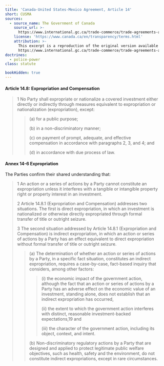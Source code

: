 ```yaml
---
title: 'Canada-United States-Mexico Agreement, Article 14'
short: CUSMA
sources:
  - source_name: The Government of Canada
    source_url: >-
      https://www.international.gc.ca/trade-commerce/trade-agreements-accords-commerciaux/agr-acc/cusma-aceum/text-texte/toc-tdm.aspx?lang=eng.
    license: 'https://www.canada.ca/en/transparency/terms.html'
    attribution: >-
      This excerpt is a reproduction of the original version available at
      https://www.international.gc.ca/trade-commerce/trade-agreements-accords-commerciaux/agr-acc/cusma-aceum/text-texte/toc-tdm.aspx?lang=eng.
doctrines:
  - police-power
class: statute

bookHidden: true
---
```






#### Article 14.8: Expropriation and Compensation

> 1 No Party shall expropriate or nationalize a covered investment either directly or indirectly through measures equivalent to expropriation or nationalization (expropriation), except:
>
>> (a) for a public purpose;
>>
>> (b) in a non-discriminatory manner;
>>
>> (c) on payment of prompt, adequate, and effective compensation in accordance with paragraphs 2, 3, and 4; and
>>
>> (d) in accordance with due process of law.

#### Annex 14-6 Expropriation

The Parties confirm their shared understanding that:

> 1 An action or a series of actions by a Party cannot constitute an expropriation unless it interferes with a tangible or intangible property right or property interest in an investment.
> 
> 2 Article 14.8.1 (Expropriation and Compensation) addresses two situations. The first is direct expropriation, in which an investment is nationalized or otherwise directly expropriated through formal transfer of title or outright seizure.
> 
> 3 The second situation addressed by Article 14.8.1 (Expropriation and Compensation) is indirect expropriation, in which an action or series of actions by a Party has an effect equivalent to direct expropriation without formal transfer of title or outright seizure.
>
>> (a) The determination of whether an action or series of actions by a Party, in a specific fact situation, constitutes an indirect expropriation, requires a case-by-case, fact-based inquiry that considers, among other factors:
>>
>>> (i) the economic impact of the government action, although the fact that an action or series of actions by a Party has an adverse effect on the economic value of an investment, standing alone, does not establish that an indirect expropriation has occurred,
>>>
>>> (ii) the extent to which the government action interferes with distinct, reasonable investment-backed expectations,19 and
>>>
>>> (iii) the character of the government action, including its object, context, and intent.
>>
>> (b) Non-discriminatory regulatory actions by a Party that are designed and applied to protect legitimate public welfare objectives, such as health, safety and the environment, do not constitute indirect expropriations, except in rare circumstances.
